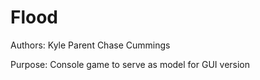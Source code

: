 Flood
=====


Authors: Kyle Parent
         Chase Cummings


Purpose: Console game to serve as model for GUI version

